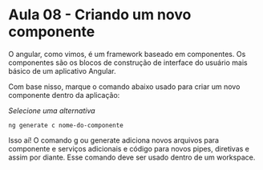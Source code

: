 # Aula 08 - Criando um novo componente

O angular, como vimos, é um framework baseado em componentes. Os componentes são os blocos de construção de interface do usuário mais básico de um aplicativo Angular.

Com base nisso, marque o comando abaixo usado para criar um novo componente dentro da aplicação:

*Selecione uma alternativa*

`ng generate c nome-do-componente`

Isso aí! O comando g ou generate adiciona novos arquivos para componente e serviços adicionais e código para novos pipes, diretivas e assim por diante. Esse comando deve ser usado dentro de um workspace.